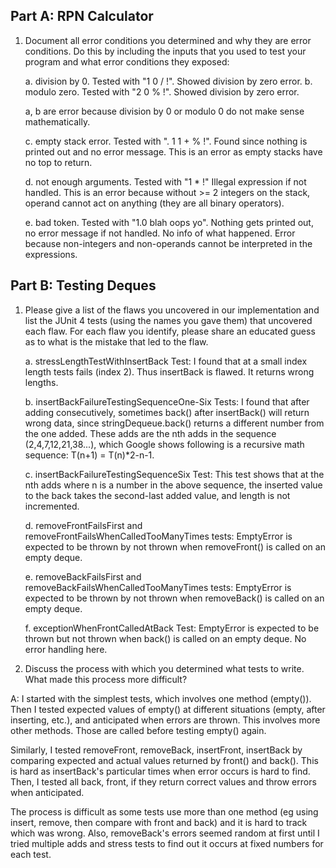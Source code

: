 ## Part A: RPN Calculator

1. Document all error conditions you determined and why they are error conditions. Do this by including the inputs that you used to test your program and what error conditions they exposed:
	
	a. division by 0. Tested with "1 0 / !". Showed division by zero error.
	b. modulo zero. Tested with "2 0 % !". Showed division by zero error.
	
	a, b are error because division by 0 or modulo 0 do not make sense mathematically.
	
	c. empty stack error. Tested with ". 1 1 + % !". Found since nothing is printed out and no error message.
	This is an error as empty stacks have no top to return.
	
	d. not enough arguments. Tested with "1 * !" Illegal expression if not handled.
	This is an error because without >= 2 integers on the stack, operand cannot act on anything (they are all binary operators).
	
	e. bad token. Tested with "1.0 blah oops yo". Nothing gets printed out, no error message if not handled. No info of what happened.
	Error because non-integers and non-operands cannot be interpreted in the expressions.

## Part B: Testing Deques

1. Please give a list of the flaws you uncovered in our implementation and list the JUnit 4 tests (using the names you gave them) that uncovered each flaw. For each flaw you identify, please share an educated guess as to what is the mistake that led to the flaw.

	a. stressLengthTestWithInsertBack Test:
	I found that at a small index length tests fails (index 2). Thus insertBack is flawed. It returns wrong lengths.
	
	b. insertBackFailureTestingSequenceOne-Six Tests:
	I found that after adding consecutively, sometimes back() after insertBack() will return wrong data, since 
	stringDequeue.back() returns a
	different number from the one added. These adds are the nth adds in the sequence (2,4,7,12,21,38...), which Google
	shows following is a recursive math sequence: T(n+1) = T(n)*2-n-1.
	
	c. insertBackFailureTestingSequenceSix Test:
	This test shows that at the nth adds where n is a number in the above sequence, the inserted value to the back takes
	the second-last added value, and length is not incremented.
	
	d. removeFrontFailsFirst and removeFrontFailsWhenCalledTooManyTimes tests:
	EmptyError is expected to be thrown by not thrown when removeFront() is called on an empty deque.
	
	e. removeBackFailsFirst and removeBackFailsWhenCalledTooManyTimes tests:
	EmptyError is expected to be thrown by not thrown when removeBack() is called on an empty deque.
	
	f. exceptionWhenFrontCalledAtBack Test:
	EmptyError is expected to be thrown but not thrown when back() is called on an empty deque. No error handling here.
	
	
2. Discuss the process with which you determined what tests to write. What made this process more difficult?

A: I started with the simplest tests, which involves one method (empty()). Then I tested expected values of empty()
at different situations (empty, after inserting, etc.), and anticipated when errors are thrown. This involves more
other methods. Those are called before testing empty() again.

Similarly, I tested removeFront, removeBack, insertFront, insertBack by comparing expected and actual values returned
by front() and back(). This is hard as insertBack's particular times when error occurs is hard to find.
Then, I tested all back, front, if they return correct values and throw errors when anticipated.

The process is difficult as some tests use more than one method (eg using insert, remove, then compare with front and back)
and it is hard to track which was wrong. Also, removeBack's errors seemed random at first until I tried multiple adds and
stress tests to find out it occurs at fixed numbers for each test.